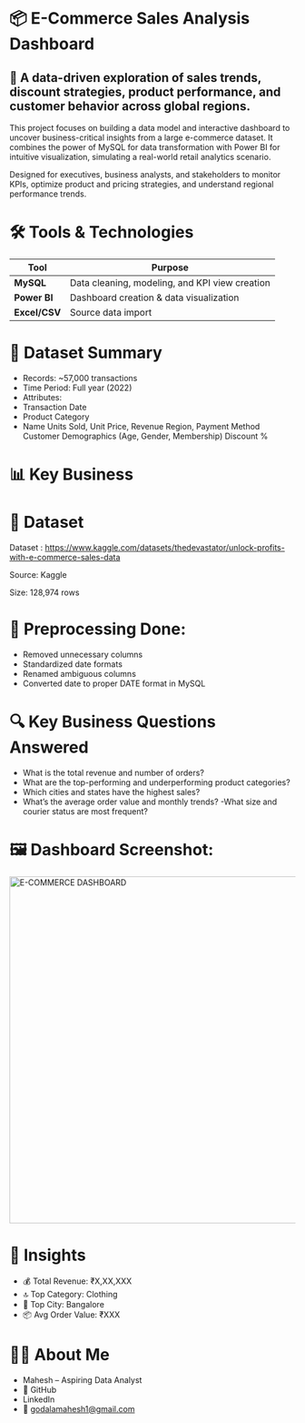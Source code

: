# 📦 E-Commerce Sales Analysis Dashboard

## 🧭 A data-driven exploration of sales trends, discount strategies, product performance, and customer behavior across global regions.
This project focuses on building a data model and interactive dashboard to uncover business-critical insights from a large e-commerce dataset. It combines the power of MySQL for data transformation with Power BI for intuitive visualization, simulating a real-world retail analytics scenario.

Designed for executives, business analysts, and stakeholders to monitor KPIs, optimize product and pricing strategies, and understand regional performance trends.


# 🛠️ Tools & Technologies
| Tool          | Purpose                                        |
| ------------- | ---------------------------------------------- |
| **MySQL**     | Data cleaning, modeling, and KPI view creation |
| **Power BI**  | Dashboard creation & data visualization        |
| **Excel/CSV** | Source data import                             |

# 📁 Dataset Summary
- Records: ~57,000 transactions
- Time Period: Full year (2022)
- Attributes:
-  Transaction Date
- Product Category
- Name Units Sold, Unit Price, Revenue Region, Payment Method Customer Demographics (Age, Gender, Membership) Discount %

# 📊 Key Business 




# 📁 Dataset
Dataset : https://www.kaggle.com/datasets/thedevastator/unlock-profits-with-e-commerce-sales-data

Source: Kaggle

Size: 128,974 rows

# 🔧 Preprocessing Done:
- Removed unnecessary columns
- Standardized date formats
- Renamed ambiguous columns
- Converted date to proper DATE format in MySQL

# 🔍 Key Business Questions Answered
- What is the total revenue and number of orders?
- What are the top-performing and underperforming product categories?
- Which cities and states have the highest sales?
- What’s the average order value and monthly trends?
-What size and courier status are most frequent?


# 🖼️ Dashboard Screenshot: 
<img width="610" alt="E-COMMERCE DASHBOARD" src="https://github.com/user-attachments/assets/b532fc6f-a185-42e8-a874-9831593e43de" />


# 📌 Insights
- 💰 Total Revenue: ₹X,XX,XXX
- 🔝 Top Category: Clothing
- 🧭 Top City: Bangalore
- 📦 Avg Order Value: ₹XXX


# 🙋‍♂️ About Me
- Mahesh – Aspiring Data Analyst
- 🔗 GitHub
- LinkedIn
- 📧 godalamahesh1@gmail.com

